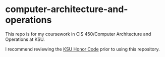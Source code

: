 # computer-architecture-and-operations
This repo is for my coursework in CIS 450/Computer Architecture and Operations at KSU.

I recommend reviewing the [KSU Honor Code](https://www.k-state.edu/honor/) prior to using this repository. 
